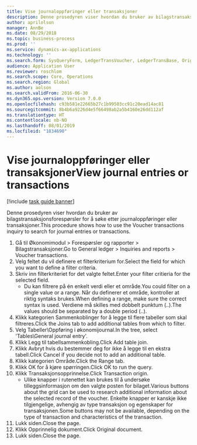 ```yaml
---
title: Vise journaloppføringer eller transaksjoner
description: Denne prosedyren viser hvordan du bruker av bilagstransaksjonsforespørsler for å søke etter journaloppføringer eller transaksjoner.
author: aprilolson
manager: AnnBe
ms.date: 08/29/2018
ms.topic: business-process
ms.prod: ''
ms.service: dynamics-ax-applications
ms.technology: ''
ms.search.form: SysQueryForm, LedgerTransVoucher, LedgerTransBase, Originaldocuments
audience: Application User
ms.reviewer: roschlom
ms.search.scope: Core, Operations
ms.search.region: Global
ms.author: aolson
ms.search.validFrom: 2016-06-30
ms.dyn365.ops.version: Version 7.0.0
ms.openlocfilehash: c93b581e22665b27c1b99503cc91c20ead14ac81
ms.sourcegitcommit: 8b4b6a9226d4e5f66498ab2a5b4160e26dd112af
ms.translationtype: HT
ms.contentlocale: nb-NO
ms.lasthandoff: 08/01/2019
ms.locfileid: "1834690"
---
```

# <a name="view-journal-entries-or-transactions"></a><span data-ttu-id="a7baf-103">Vise journaloppføringer eller transaksjoner</span><span class="sxs-lookup"><span data-stu-id="a7baf-103">View journal entries or transactions</span></span>

[!include [task guide banner](../../includes/task-guide-banner.md)]

<span data-ttu-id="a7baf-104">Denne prosedyren viser hvordan du bruker av bilagstransaksjonsforespørsler for å søke etter journaloppføringer eller transaksjoner.</span><span class="sxs-lookup"><span data-stu-id="a7baf-104">This procedure shows how to use the Voucher transactions inquiry to search for journal entries or transactions.</span></span>

1. <span data-ttu-id="a7baf-105">Gå til Økonomimodul > Forespørsler og rapporter > Bilagstransaksjoner.</span><span class="sxs-lookup"><span data-stu-id="a7baf-105">Go to General ledger > Inquiries and reports > Voucher transactions.</span></span>
2. <span data-ttu-id="a7baf-106">Velg feltet du vil definere et filterkriterium for.</span><span class="sxs-lookup"><span data-stu-id="a7baf-106">Select the field for which you want to define a filter criteria.</span></span>
3. <span data-ttu-id="a7baf-107">Skriv inn filterkriteriet for det valgte feltet.</span><span class="sxs-lookup"><span data-stu-id="a7baf-107">Enter your filter critieria for the selected field.</span></span>
    * <span data-ttu-id="a7baf-108">Du kan filtrere på én enkelt verdi eller et område.</span><span class="sxs-lookup"><span data-stu-id="a7baf-108">You could filter on a single value or a range.</span></span> <span data-ttu-id="a7baf-109">Når du definerer et område, kontroller at riktig syntaks brukes.</span><span class="sxs-lookup"><span data-stu-id="a7baf-109">When defining a range, make sure the correct syntax is used.</span></span> <span data-ttu-id="a7baf-110">Verdiene må skilles med dobbelt punktum (..).</span><span class="sxs-lookup"><span data-stu-id="a7baf-110">The values should be separated by a double period (..).</span></span>  
4. <span data-ttu-id="a7baf-111">Klikk kategorien Sammenkoblinger for å legge til flere tabeller som skal filtreres.</span><span class="sxs-lookup"><span data-stu-id="a7baf-111">Click the Joins tab to add additional tables from which to filter.</span></span>
5. <span data-ttu-id="a7baf-112">Velg Tabeller\Oppføring i økonomijournal.</span><span class="sxs-lookup"><span data-stu-id="a7baf-112">In the tree, select 'Tables\General journal entry'.</span></span>
6. <span data-ttu-id="a7baf-113">Klikk Legg til tabellsammenkobling.</span><span class="sxs-lookup"><span data-stu-id="a7baf-113">Click Add table join.</span></span>
7. <span data-ttu-id="a7baf-114">Klikk Avbryt hvis du bestemmer deg for ikke å legge til en ekstra tabell.</span><span class="sxs-lookup"><span data-stu-id="a7baf-114">Click Cancel if you decide not to add an additional table.</span></span>
8. <span data-ttu-id="a7baf-115">Klikk kategorien Område.</span><span class="sxs-lookup"><span data-stu-id="a7baf-115">Click the Range tab.</span></span>
9. <span data-ttu-id="a7baf-116">Klikk OK for å kjøre spørringen.</span><span class="sxs-lookup"><span data-stu-id="a7baf-116">Click OK to run the query.</span></span>
10. <span data-ttu-id="a7baf-117">Klikk Transaksjonsopprinnelse.</span><span class="sxs-lookup"><span data-stu-id="a7baf-117">Click Transaction origin.</span></span>
    * <span data-ttu-id="a7baf-118">Ulike knapper i rutenettet kan brukes til å undersøke tilleggsinformasjon om den valgte posten for bilaget.</span><span class="sxs-lookup"><span data-stu-id="a7baf-118">Various buttons about the grid can be used to research additional information about the selected record of the voucher.</span></span> <span data-ttu-id="a7baf-119">Enkelte knapper er kanskje ikke tilgjengelige, avhengig av type transaksjon og egenskaper for transaksjonen.</span><span class="sxs-lookup"><span data-stu-id="a7baf-119">Some buttons may not be available, depending on the type of transaction and characteristics of the transaction.</span></span>  
11. <span data-ttu-id="a7baf-120">Lukk siden.</span><span class="sxs-lookup"><span data-stu-id="a7baf-120">Close the page.</span></span>
12. <span data-ttu-id="a7baf-121">Klikk Opprinnelig dokument.</span><span class="sxs-lookup"><span data-stu-id="a7baf-121">Click Original document.</span></span>
13. <span data-ttu-id="a7baf-122">Lukk siden.</span><span class="sxs-lookup"><span data-stu-id="a7baf-122">Close the page.</span></span>

